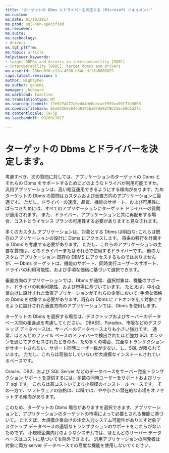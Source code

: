 ```yaml
---
title: "ターゲットの Dbms とドライバーを決定する |Microsoft ドキュメント"
ms.custom: 
ms.date: 01/19/2017
ms.prod: sql-non-specified
ms.reviewer: 
ms.suite: 
ms.technology:
- drivers
ms.tgt_pltfrm: 
ms.topic: article
helpviewer_keywords:
- target DBMSs and drivers in interoperability [ODBC]
- interoperability [ODBC], target dbmss and drivers
ms.assetid: 23bee0f6-e12a-4598-b34e-df11a8086829
caps.latest.revision: 5
author: MightyPen
ms.author: genemi
manager: jhubbard
ms.workload: Inactive
ms.translationtype: MT
ms.sourcegitcommit: f7e6274d77a9cdd4de6cbcaef559ca99f77b3608
ms.openlocfilehash: 6be642b6c64da8193ba97de9df8b21ecb9e5a27c
ms.contentlocale: ja-jp
ms.lasthandoff: 09/09/2017

---
```

# <a name="determining-the-target-dbmss-and-drivers"></a>ターゲットの Dbms とドライバーを決定します。
考慮すべき、次の質問に対しては、アプリケーションのターゲットの Dbms とそれらの Dbms をサポートするためにどのようなドライバが利用可能ですか。 汎用アプリケーションは、高い相互運用できるようにする傾向があります、ためターゲットの Dbms の質問はカスタムおよび垂直方向のアプリケーションに最適です。 ただし、ドライバーの速度、品質、機能のサポート、および可用性にばらつきためには、すべてのアプリケーションにターゲット ドライバーの質問が適用されます。 また、ドライバー、アプリケーションと共に再配布する場合、コストとライセンス プランの可用性する必要がありますと見なされます。  
  
 多くのカスタム アプリケーションは、対象とする Dbms は明白な: これらは既存のアプリケーションの設計に Dbms にアクセスします。 将来の移行を計画する Dbms も考慮する必要があります。 ただし、これらのアプリケーションの主要な質問は、どのドライバーまたはそれらで使用するドライバーです。 他のカスタム アプリケーション-既存の DBMS にアクセスするものではありませんが、— Dbms ターゲットは、機能のサポート、同時実行ユーザーのサポート、ドライバの利用可能性、および手頃な価格に基づいて選択できます。  
  
 垂直方向のアプリケーションでは、Dbms が通常、選択対象は、機能のサポート、ドライバの利用可能性、および市場に基づいています。 たとえば、中小企業向けに設計された垂直アプリケーションがそれらの企業において; 手頃な価格の Dbms を対象する必要があります。既存の Dbms にアドオンを広く対象にするように設計された垂直方向のアプリケーションでは、Dbms を使用します。  
  
 ターゲットの Dbms を選択する場合は、デスクトップおよびサーバーのデータベース間の相違点を考慮してください。 DBASE、Paradox、市販などのデスクトップ データベースは、サーバーのデータベースよりも小さい強力です。 通常、ほとんどのファイル ベースのドライバーで検出されたほど強力 SQL エンジンを通じてアクセスされたときのみ、ため多くの場合、完全なトランザクションがサポートされない、サポート同時ユーザー数が少ない、し、SQL が限られています。 ただし、これらは高価なしていないが大規模なインストールされているベースです。  
  
 Oracle、DB2、および SQL Server などのデータベースをサーバー完全トランザクション サポートを提供するには、多数の同時ユーザーをサポートおよびリッチ sql です。 これらは高コストいてより小規模のインストール ベースです。 その一方で、ソフトウェアの価格は、以降では、やや小さい潜在的な市場をオフセットする傾向があります。  
  
 このため、ターゲットの Dbms 場合がありますを選択できます、アプリケーションと、アプリケーションのターゲットの市場によって必要とされる機能に基づいて。 たとえば、大規模企業向けの注文入力システム可能性があります対象デスクトップ データベースの適切なトランザクションのサポートをこれらがないためです。 小規模企業向けのようなシステムでは、ほとんどのサーバー データベースはコストに基づいてを除外できます。 汎用アプリケーションの開発者は対象に両方 server データベースでの高度な機能を使用しないでください。

